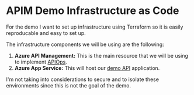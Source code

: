 # APIM Demo Infrastructure as Code

For the demo I want to set up infrastructure using Terraform so it is easily reproducable and easy to set up.

The infrastructure components we will be using are the following:

1. **Azure API Management:** This is the main resource that we will be using to implement [APIOps](https://docs.microsoft.com/en-us/azure/architecture/example-scenario/devops/automated-api-deployments-apiops).
2. **Azure App Service:** This will host our [demo API](https://github.com/vandamm-stib-mivb/apim-demo-api) application.

I'm not taking into considerations to secure and to isolate these environments since this is not the goal of the demo.